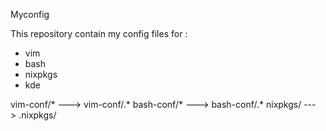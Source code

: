 Myconfig

This repository contain my config files for :
 - vim
 - bash
 - nixpkgs
 - kde

vim-conf/* ---> vim-conf/.*
bash-conf/*  ---> bash-conf/.*
nixpkgs/  ---> .nixpkgs/
